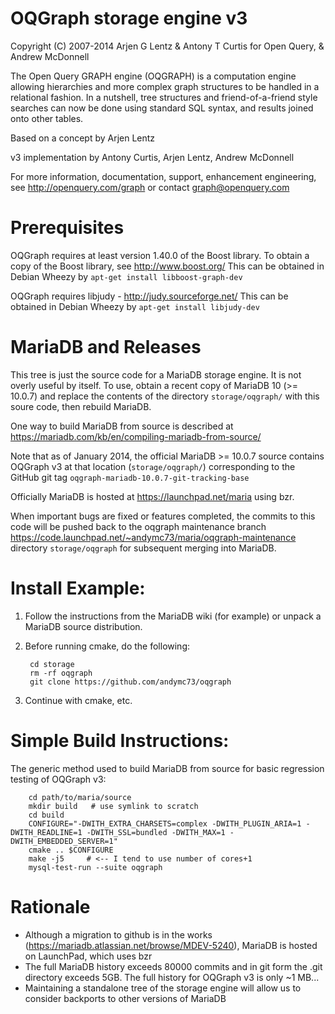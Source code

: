 OQGraph storage engine v3
=========================

Copyright (C) 2007-2014 Arjen G Lentz & Antony T Curtis for Open Query, & Andrew McDonnell

The Open Query GRAPH engine (OQGRAPH) is a computation engine allowing
hierarchies and more complex graph structures to be handled in a
relational fashion. In a nutshell, tree structures and
friend-of-a-friend style searches can now be done using standard SQL
syntax, and results joined onto other tables.

Based on a concept by Arjen Lentz

v3 implementation by Antony Curtis, Arjen Lentz, Andrew McDonnell

For more information, documentation, support, enhancement engineering,
see http://openquery.com/graph or contact graph@openquery.com

Prerequisites
=============

OQGraph requires at least version 1.40.0 of the Boost library. To
obtain a copy of the Boost library, see http://www.boost.org/
This can be obtained in Debian Wheezy by `apt-get install libboost-graph-dev`

OQGraph requires libjudy - http://judy.sourceforge.net/
This can be obtained in Debian Wheezy by `apt-get install libjudy-dev`

MariaDB and Releases
====================

This tree is just the source code for a MariaDB storage engine. It is not overly useful by itself.
To use, obtain a recent copy of MariaDB 10 (>= 10.0.7) and replace the contents of the directory
`storage/oqgraph/` with this soure code, then rebuild MariaDB.

One way to build MariaDB from source is described at https://mariadb.com/kb/en/compiling-mariadb-from-source/

Note that as of January 2014, the official MariaDB >= 10.0.7 source contains OQGraph v3 at that 
location (`storage/oqgraph/`) corresponding to the GitHub git tag `oqgraph-mariadb-10.0.7-git-tracking-base`

Officially MariaDB is hosted at https://launchpad.net/maria using bzr.

When important bugs are fixed or features completed, the commits to this code will be pushed back to the oqgraph
maintenance branch https://code.launchpad.net/~andymc73/maria/oqgraph-maintenance directory `storage/oqgraph`
for subsequent merging into MariaDB.

Install Example:
================

1. Follow the instructions from the MariaDB wiki (for example) or unpack a MariaDB source distribution.
2. Before running cmake, do the following:

        cd storage
        rm -rf oqgraph
        git clone https://github.com/andymc73/oqgraph
3. Continue with cmake, etc.

Simple Build Instructions:
==========================

The generic method used to build MariaDB from source for basic regression testing of OQGraph v3:

        cd path/to/maria/source
        mkdir build   # use symlink to scratch
        cd build    
        CONFIGURE="-DWITH_EXTRA_CHARSETS=complex -DWITH_PLUGIN_ARIA=1 -DWITH_READLINE=1 -DWITH_SSL=bundled -DWITH_MAX=1 -DWITH_EMBEDDED_SERVER=1"
        cmake .. $CONFIGURE     
        make -j5     # <-- I tend to use number of cores+1
        mysql-test-run --suite oqgraph


Rationale
=========

* Although a migration to github is in the works (https://mariadb.atlassian.net/browse/MDEV-5240), 
  MariaDB is hosted on LaunchPad, which uses bzr
* The full MariaDB history exceeds 80000 commits and in git form the .git directory exceeds 5GB. The full history
  for OQGraph v3 is only ~1 MB...
* Maintaining a standalone tree of the storage engine will allow us to consider backports to other versions of MariaDB

